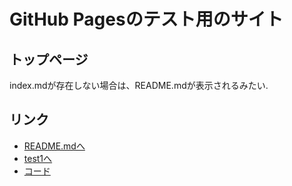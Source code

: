 # GitHub Pagesのテスト用のサイト

## トップページ
 index.mdが存在しない場合は、README.mdが表示されるみたい.
 
## リンク
 - [README.mdへ](README) 
 - [test1へ](test1)
 - [コード](test2)
